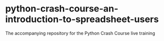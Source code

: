# python-crash-course-an-introduction-to-spreadsheet-users
The accompanying repository for the Python Crash Course live training
